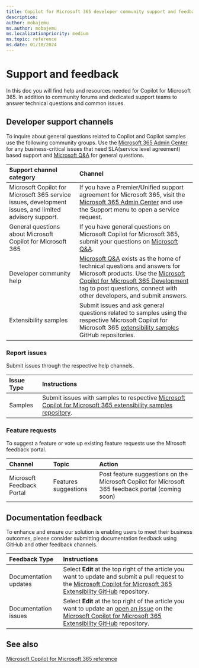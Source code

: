 ```yaml
---
title: Copilot for Microsoft 365 developer community support and feedback
description:
author: mobajemu
ms.author: mobajemu
ms.localizationpriority: medium
ms.topic: reference
ms.date: 01/18/2024
---
```


# Support and feedback

In this doc you will find help and resources needed for Copilot for Microsoft 365. In addition to community forums and dedicated support teams to answer technical questions and common issues.

## Developer support channels

To inquire about general questions related to Copilot and Copilot samples use the following community groups. Use the [Microsoft 365 Admin Center](https://admin.microsoft.com/Adminportal/Home#/homepage) for any business-critical issues that need SLA(service level agreement) based support and [Microsoft Q&A](https://learn.microsoft.com/en-us/answers/tags/465/copilot-m365) for general questions.

| **Support channel category** | **Channel** |
|:------------|:------------|
| Microsoft Copilot for Microsoft 365 service issues, development issues, and limited advisory support. | If you have a Premier/Unified support agreement for Microsoft 365, visit the [Microsoft 365 Admin Center](https://admin.microsoft.com/Adminportal/Home#/homepage) and use the Support menu to open a service request. |
| General questions about Microsoft Copilot for Microsoft 365 | If you have general questions on Microsoft Copilot for Microsoft 365, submit your questions on [Microsoft Q&A](https://learn.microsoft.com/en-us/answers/tags/465/copilot-m365). |
| Developer community help | [Microsoft Q&A](https://learn.microsoft.com/en-us/answers/) exists as the home of technical questions and answers for Microsoft products. Use the [Microsoft Copilot for Microsoft 365 Development](https://learn.microsoft.com/en-us/answers/tags/466/copilot-m365-development) tag to post questions, connect with other developers, and submit answers. |
| Extensibility samples | Submit issues and ask general questions related to samples using the respective Microsoft Copilot for Microsoft 365 [extensibility samples](samples.md) GitHub repositories. |

### Report issues 

Submit issues through the respective help channels.

| **Issue Type** | **Instructions** |
|:------------|:------------|
| Samples | Submit issues with samples to respective [Microsoft Copilot for Microsoft 365 extensibility samples repository](https://github.com/OfficeDev/Copilot-for-M365-Plugins-Samples). |

### Feature requests

To suggest a feature or vote up existing feature requests use the Mirosoft feedback portal. 

| **Channel** | **Topic** | **Action** | 
|:------------|:------------|:------------|
| Microsoft Feedback Portal | Features suggestions | Post feature suggestions on the Microsoft Copilot for Microsoft 365 feedback portal (coming soon) |

## Documentation feedback 

To enhance and ensure our solution is enabling users to meet their business outcomes, please consider submitting documentation feedback using GitHub and other feedback channels. 

| **Feedback Type** | **Instructions** |
|:------------|:------------|
| Documentation updates | Select **Edit** at the top right of the article you want to update and submit a pull request to the [Microsoft Copilot for Microsoft 365 Extensibility GitHub](https://github.com/MicrosoftDocs/m365copilot-docs/blob/main/docs/index.md) repository. |
| Documentation issues | Select **Edit** at the top right of the article you want to update an [open an issue](https://github.com/MicrosoftDocs/m365copilot-docs/issues) on the [Microsoft Copilot for Microsoft 365 Extensibility GitHub](https://github.com/MicrosoftDocs/m365copilot-docs/blob/main/docs/index.md) repository. |

## See also

[Microsoft Copilot for Microsoft 365 reference](/microsoft-365-copilot/microsoft-365-copilot-overview)
